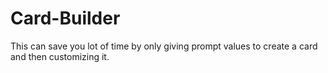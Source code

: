 # Card-Builder
This can save you lot of time by only giving prompt values to create a card and then customizing it.
